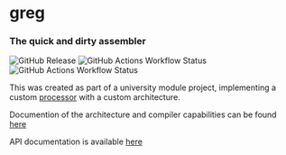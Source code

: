# greg
### The quick and dirty assembler

![GitHub Release](https://img.shields.io/github/v/release/katepavlu/greg?include_prereleases) ![GitHub Actions Workflow Status](https://img.shields.io/github/actions/workflow/status/katepavlu/greg/ci.yml) ![GitHub Actions Workflow Status](https://img.shields.io/github/actions/workflow/status/katepavlu/greg/static.yml?label=docs)


This was created as part of a university module project, implementing a custom [processor](https://github.com/katepavlu/pierogi) with a custom architecture. 

Documention of the architecture and compiler capabilities can be found [here](https://docs.google.com/document/d/1AN-uqAFlSWyhOYCu5r69SF4dksxHxVPF_hEuQTsxCZg/edit?tab=t.0#heading=h.t90alc2soxi6])

API documentation is available [here](https://katepavlu.github.io/greg/)
